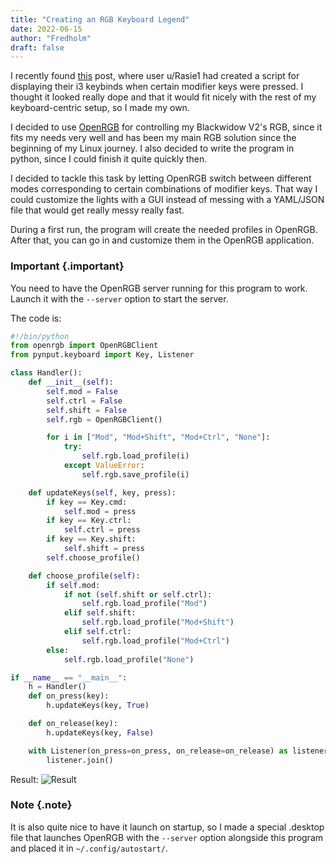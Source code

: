 ```yaml
---
title: "Creating an RGB Keyboard Legend"
date: 2022-06-15
author: "Fredholm"
draft: false
---
```

I recently found [this](https://libreddit.spike.codes/r/unixporn/comments/hgba3b/i3_razer_blade_stealth_highlighting_shortcuts_and/) post, where user u/Rasie1 had created a script for displaying their i3 keybinds when certain modifier keys were pressed. I thought it looked really dope and that it would fit nicely with the rest of my keyboard-centric setup, so I made my own.

I decided to use [OpenRGB](https://openrgb.org/) for controlling my Blackwidow V2's RGB, since it fits my needs very well and has been my main RGB solution since the beginning of my Linux journey. I also decided to write the program in python, since I could finish it quite quickly then.

I decided to tackle this task by letting OpenRGB switch between different modes corresponding to certain combinations of modifier keys. That way I could customize the lights with a GUI instead of messing with a YAML/JSON file that would get really messy really fast.

During a first run, the program will create the needed profiles in OpenRGB. After that, you can go in and customize them in the OpenRGB application.

### Important {.important}
You need to have the OpenRGB server running for this program to work. Launch it with the `--server` option to start the server.

The code is:

``` python
#!/bin/python
from openrgb import OpenRGBClient
from pynput.keyboard import Key, Listener

class Handler():
	def __init__(self):
		self.mod = False
		self.ctrl = False
		self.shift = False
		self.rgb = OpenRGBClient()

		for i in ["Mod", "Mod+Shift", "Mod+Ctrl", "None"]:
			try:
				self.rgb.load_profile(i)
			except ValueError:
				self.rgb.save_profile(i)

	def updateKeys(self, key, press):
		if key == Key.cmd:
			self.mod = press
		if key == Key.ctrl:
			self.ctrl = press
		if key == Key.shift:
			self.shift = press
		self.choose_profile()

	def choose_profile(self):
		if self.mod:
			if not (self.shift or self.ctrl):
				self.rgb.load_profile("Mod")
			elif self.shift:
				self.rgb.load_profile("Mod+Shift")
			elif self.ctrl:
				self.rgb.load_profile("Mod+Ctrl")
		else:
			self.rgb.load_profile("None")

if __name__ == "__main__":
	h = Handler()
	def on_press(key):
		h.updateKeys(key, True)

	def on_release(key):
		h.updateKeys(key, False)

	with Listener(on_press=on_press, on_release=on_release) as listener:
		listener.join()
```

Result:
![Result](result.gif)

### Note {.note}
It is also quite nice to have it launch on startup, so I made a special .desktop file that launches OpenRGB with the `--server` option alongside this program and placed it in `~/.config/autostart/`.
